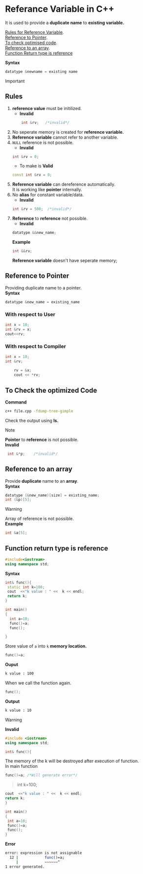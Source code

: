 # Referance Variable in C++

It is used to provide a **duplicate name** to **existing variable.**

[Rules for Reference Variable](#rules).   
[Reference to Pointer](#reference-to-pointer).   
[To check optimised code](#to-check-the-optimized-code).  
[Reference to an array](#reference-to-an-array).   
[Function Return type is reference](#function-return-type-is-reference)

**Syntax**  
```c++
datatype &newname = existing name
```
>[!Important]   
>## **Rules**  
>1. **reference value**  must be initilized.   
>    - **Invalid**    
>    ```c++
>        int &rv;   /*invalid*/
>    ```
>2. No seperate memory is created for **reference variable.**
>3. **Reference variable** cannot refer to another variable.
>4. `NULL` reference is not possible.
>       - **Invalid**   
>       ```c++
>       int &rv = 0;
>       ```
>       - To make is **Valid**
>       ```c++
>       const int &rv = 0;
>       ```   
>5. **Reference variable** can dereference automatically.     
> It is working like **pointer** internally.
>6. No **alias** for constant variable/data. 
>       - **Invalid**   
>       ```c++
>       int &rv = 500;  /*invalid*/
>       ```
>7. **Reference** to **reference** not possible.
>       - **Invalid**   
>       ```c++
>       datatype &&new_name;
>       ```
>       **Example**
>       ```c++
>       int &&rv;        
>       ```
>       **Reference variable** doesn't have seperate memory;    


## Reference to Pointer
Providing duplicate name to a pointer.   
**Syntax** 
```c++
datatype &new_name = existing_name
```

### With respect to User
```c++
int x = 10;
int &rv = x;
cout<<rv;
```

### With respect to Compiler
```c++
int x = 10;
int &rv;
    
    rv = &x;
    cout << *rv;
```

## To Check the optimized Code
**Command**
```sh
c++ file.cpp -fdump-tree-gimple
```
Check the output using **ls.**

>[!Note]
>**Pointer** to **reference** is not possible.   
>**Invalid**
>  ```c++
>   int &*p;    /*invalid*/
>   ```

## Reference to an array
Provide **duplicate** name to an **array**.  
**Syntax**
```c++
datatype (&new_name)[size] = existing_name;
int (&p)[5];
```
> [!WARNING]  
> Array of reference is not possible.   
>**Example**  
>```c++
>int &a[5];
>```


## Function return type is **reference**

```c++
#include<iostream>
using namespace std;
```
**Syntax**
```c++
int& func(){
 static int k=100;
 cout  <<"k value : " <<  k << endl;
 return k;
}
```
```c++
int main() 
{  
  int a=10;
  func()=a;
  func();

}
```
Store value of `a` into `k` **memory location.**
```c++
func()=a;
```
**Ouput**
```sh
k value : 100
```
When we call the function again.
```c++
func();
```
**Output**
```sh
k value : 10
```
>[!Warning]  
> **Invalid**
> ```c++
> #include <iostream>
> using namespace std;
> ```
> ```c++
> int& func(){
> ```
> The memory of the k will be destroyed after execution of function.   
> In main function
> ```c++
> func()=a; /*Will generate error*/
> ```
> >int k=100;
> ```c++
> cout  <<"k value : " <<  k << endl;
> return k;
>}
>```
>```c++
> int main() 
> {  
>  int a=10;
>  func()=a;
>  func();
>}
>```
> **Error**
>```sh
>error: expression is not assignable
>   12 |            func()=a;
>      |            ~~~~~~^
>1 error generated.
>```